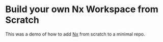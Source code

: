 # Build your own Nx Workspace from Scratch

This was a demo of how to add [Nx](https://nx.dev) from scratch to a minimal repo.
